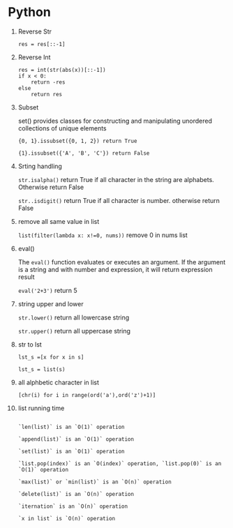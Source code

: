 # Python

1. Reverse Str
  
   `res = res[::-1]`

2. Reverse Int
   
    ```
    res = int(str(abs(x))[::-1])
    if x < 0:
        return -res
    else
        return res
    ```
3. Subset 
    
    set() provides classes for constructing and manipulating unordered collections of unique elements
    
    `{0, 1}.issubset({0, 1, 2}) return True`
    
    `{1}.issubset({'A', 'B', 'C'}) return False`

4. Srting handling

   `str.isalpha()` return True if all character in the string are alphabets. Otherwise return False
   
   `str..isdigit()` return True if all character is number. otherwise return False
   
5. remove all same value in list

   `list(filter(lambda x: x!=0, nums))` remove 0 in nums list
     
6. eval()
    
    The `eval()` function evaluates or executes an argument. If the argument is a string and with number and expression, it will return expression result
    
    `eval('2+3')` return 5

7. string upper and lower

    `str.lower()` return all lowercase string
    
    `str.upper()` return all uppercase string

8. str to lst

    `lst_s =[x for x in s]`
  
    `lst_s = list(s)`

9. all alphbetic character in list

    `[chr(i) for i in range(ord('a'),ord('z')+1)]`
    
10. list running time
    
    ```
    
    `len(list)` is an `O(1)` operation
    
    `append(list)` is an `O(1)` operation
    
    `set(list)` is an `O(1)` operation
    
    `list.pop(index)` is an `O(index)` operation, `list.pop(0)` is an `O(1)` operation
    
    `max(list)` or `min(list)` is an `O(n)` operation 
    
    `delete(list)` is an `O(n)` operation
    
    `iternation` is an `O(n)` operation
    
    `x in list` is `O(n)` operation
    
    ```
    
